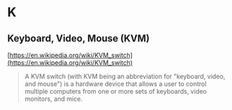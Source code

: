 # K

## Keyboard, Video, Mouse (KVM)

[https://en.wikipedia.org/wiki/KVM_switch](https://en.wikipedia.org/wiki/KVM_switch)

> A KVM switch (with KVM being an abbreviation for "keyboard, video, and mouse") is a hardware device that allows a user to control multiple computers from one or more sets of keyboards, video monitors, and mice.
